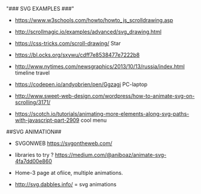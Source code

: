 "### SVG EXAMPLES ###" 

- https://www.w3schools.com/howto/howto_js_scrolldrawing.asp
- http://scrollmagic.io/examples/advanced/svg_drawing.html
- https://css-tricks.com/scroll-drawing/ Star
- https://bl.ocks.org/sxywu/cdff7e8538477e7222b8
- http://www.nytimes.com/newsgraphics/2013/10/13/russia/index.html timeline travel
- https://codepen.io/andyobrien/pen/Ggzagj PC-laptop

- http://www.sweet-web-design.com/wordpress/how-to-animate-svg-on-scrolling/3171/
- https://scotch.io/tutorials/animating-more-elements-along-svg-paths-with-javascript-part-2909 cool menu

##SVG ANIMATION##
 
- SVGONWEB https://svgontheweb.com/
- libraries to try ? https://medium.com/@aniboaz/animate-svg-4fa7dd00e860

- Home-3 page at ofiice, multiple animations.

- http://svg.dabbles.info/ = svg animations